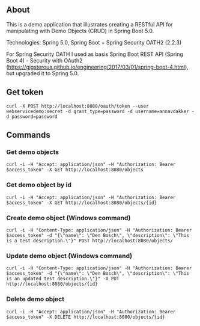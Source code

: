 ## About
This is a demo application that illustrates creating a RESTful API for manipulating with Demo Objects (CRUD) in Spring Boot 5.0.


Technologies: Spring 5.0, Spring Boot + Spring Security OATH2 (2.2.3) 

For Spring Security OATH I used as basis Spring Boot REST API (Spring Boot 4) - Security with OAuth2 
(https://gigsterous.github.io/engineering/2017/03/01/spring-boot-4.html), but upgraded it to Spring 5.0.

## Get token
```
curl -X POST http://localhost:8080/oauth/token --user webservicedemo:secret -d grant_type=password -d username=annavdakker -d password=password
```

## Commands
### Get demo objects
```
curl -i -H "Accept: application/json" -H "Authorization: Bearer $access_token" -X GET http://localhost:8080/objects
```
### Get demo object by id
```
curl -i -H "Accept: application/json" -H "Authorization: Bearer $access_token" -X GET http://localhost:8080/objects/{id}
```
### Create demo object (Windows command)
```
curl -i -H "Content-Type: application/json" -H "Authorization: Bearer $access_token" -d "{\"name\": \"Den Bosch\", \"description\": \"This is a test description.\"}" POST http://localhost:8080/objects/
```
### Update demo object (Windows command)
```
curl -i -H "Content-Type: application/json" -H "Authorization: Bearer $access_token" -d "{\"name\": \"Den Bosch\", \"description\": \"This is an updated test description.\"}" -X PUT http://localhost:8080/objects/{id}
```
### Delete demo object
```
curl -i -H "Accept: application/json" -H "Authorization: Bearer $access_token" -X DELETE http://localhost:8080/objects/{id}
```

